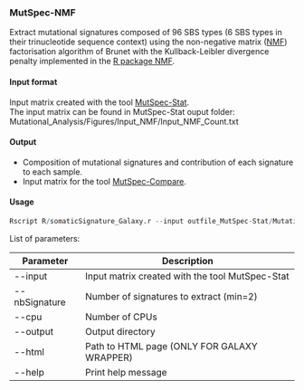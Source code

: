 ### MutSpec-NMF

Extract mutational signatures composed of 96 SBS types (6 SBS types in their trinucleotide sequence context) using the non-negative matrix ([NMF](http://www.nature.com/nature/journal/v401/n6755/full/401788a0.html)) factorisation algorithm of Brunet with the Kullback-Leibler divergence penalty implemented in the [R package NMF](http://www.biomedcentral.com/1471-2105/11/367).

#### Input format

Input matrix created with the tool [MutSpec-Stat](https://github.com/IARCbioinfo/mutspec/blob/modifs_MA/docs/mutspec_stat.md).  
The input matrix can be found in MutSpec-Stat ouput folder: Mutational_Analysis/Figures/Input_NMF/Input_NMF_Count.txt

#### Output

- Composition of mutational signatures and contribution of each signature to each sample.
- Input matrix for the tool [MutSpec-Compare](https://github.com/IARCbioinfo/mutspec/blob/modifs_MA/docs/mutspec_compare.md).


#### Usage

```R
Rscript R/somaticSignature_Galaxy.r --input outfile_MutSpec-Stat/Mutational_Analysis/Figures/Input_NMF/Input_NMF_Count.txt --nbSignature 2 --cpu 8 --output output_dir
```

List of parameters:

| Parameter          | Description          |
|--------------------|----------------------|
| --input            | Input matrix created with the tool MutSpec-Stat |
| --nbSignature      | Number of signatures to extract (min=2) |
| --cpu              | Number of CPUs |
| --output           | Output directory |
| --html             | Path to HTML page (ONLY FOR GALAXY WRAPPER) |
| --help             | Print help message |